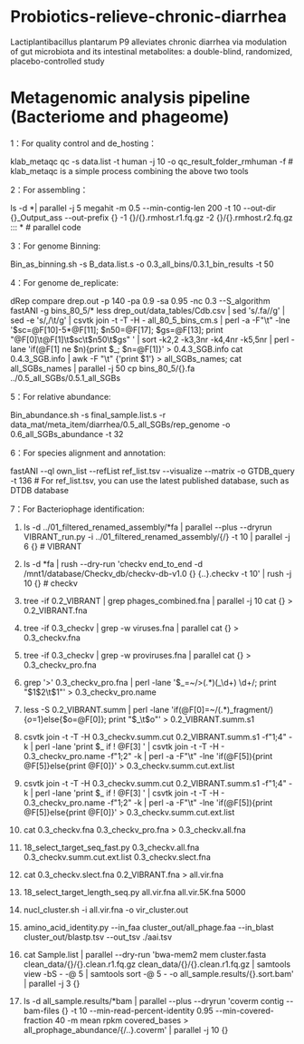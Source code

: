 # Probiotics-relieve-chronic-diarrhea
Lactiplantibacillus plantarum P9 alleviates chronic diarrhea via modulation of gut microbiota and its intestinal metabolites: a double-blind, randomized, placebo-controlled study

# Metagenomic analysis pipeline (Bacteriome and phageome)
1：For quality control and de_hosting：

klab_metaqc qc -s data.list -t human -j 10 -o qc_result_folder_rmhuman -f # klab_metaqc is a simple process combining the above two tools

2：For assembling：

ls -d *| parallel -j 5 megahit -m 0.5 --min-contig-len 200 -t 10 --out-dir {}_Output_ass --out-prefix {} -1 {}/{}.rmhost.r1.fq.gz -2 {}/{}.rmhost.r2.fq.gz ::: * # parallel code

3：For genome Binning:

Bin_as_binning.sh -s B_data.list.s -o 0.3_all_bins/0.3.1_bin_results -t 50 

4：For genome de_replicate: 

dRep compare drep.out -p 140 -pa 0.9 -sa 0.95 -nc 0.3 --S_algorithm fastANI -g bins_80_5/*
less drep_out/data_tables/Cdb.csv | sed 's/\.fa//g' | sed -e 's/,/\t/g' | csvtk join -t -T -H - all_80_5_bins_cm.s | perl -a -F"\t" -lne '$sc=@F[10]-5*@F[11]; $n50=@F[17]; $gs=@F[13]; print "@F[0]\t@F[1]\t$sc\t$n50\t$gs" ' | sort -k2,2 -k3,3nr -k4,4nr -k5,5nr | perl -lane 'if(@F[1] ne $n){print $_; $n=@F[1]}' > 0.4.3_SGB.info
cat 0.4.3_SGB.info | awk -F  "\t" {'print $1'} > all_SGBs_names; cat all_SGBs_names | parallel -j 50 cp bins_80_5/{}.fa ../0.5_all_SGBs/0.5.1_all_SGBs

5：For relative abundance: 

Bin_abundance.sh -s final_sample.list.s -r data_mat/meta_item/diarrhea/0.5_all_SGBs/rep_genome -o 0.6_all_SGBs_abundance -t 32

6：For species alignment and annotation:

fastANI --ql own_list --refList ref_list.tsv --visualize --matrix -o GTDB_query -t 136 #  For ref_list.tsv, you can use the latest published database, such as DTDB database

7：For Bacteriophage identification:

1) ls -d ../01_filtered_renamed_assembly/*fa  | parallel  --plus --dryrun VIBRANT_run.py -i ../01_filtered_renamed_assembly/{/} -t 10 | parallel -j 6 {} # VIBRANT

2) ls -d *fa | rush --dry-run 'checkv end_to_end -d /mnt1/database/Checkv_db/checkv-db-v1.0 {} {..}.checkv -t 10' | rush -j 10 {} # checkv

3) tree -if 0.2_VIBRANT | grep phages_combined.fna | parallel -j 10 cat {} > 0.2_VIBRANT.fna

4) tree -if 0.3_checkv | grep -w viruses.fna | parallel cat {} > 0.3_checkv.fna

5) tree -if 0.3_checkv | grep -w proviruses.fna | parallel cat {} > 0.3_checkv_pro.fna

6) grep '>' 0.3_checkv_pro.fna | perl -lane '$_=~/>(.*)(_\d+) \d+/; print "$1$2\t$1"' > 0.3_checkv_pro.name

7) less -S 0.2_VIBRANT.summ | perl -lane 'if(@F[0]=~/(.*)_fragment/){$o=$1}else{$o=@F[0]}; print "$_\t$o"' > 0.2_VIBRANT.summ.s1

8) csvtk join -t -T -H 0.3_checkv.summ.cut 0.2_VIBRANT.summ.s1 -f"1;4" -k | perl -lane 'print $_ if ! @F[3] ' | csvtk join -t -T -H - 0.3_checkv_pro.name -f"1;2" -k | perl -a -F"\t" -lne 'if(@F[5]){print @F[5]}else{print @F[0]}' > 0.3_checkv.summ.cut.ext.list

9) csvtk join -t -T -H 0.3_checkv.summ.cut 0.2_VIBRANT.summ.s1 -f"1;4" -k | perl -lane 'print $_ if ! @F[3] ' | csvtk join -t -T -H - 0.3_checkv_pro.name -f"1;2" -k | perl -a -F"\t" -lne 'if(@F[5]){print @F[5]}else{print @F[0]}' > 0.3_checkv.summ.cut.ext.list

10) cat 0.3_checkv.fna 0.3_checkv_pro.fna > 0.3_checkv.all.fna

11) 18_select_target_seq_fast.py 0.3_checkv.all.fna 0.3_checkv.summ.cut.ext.list 0.3_checkv.slect.fna

12) cat 0.3_checkv.slect.fna 0.2_VIBRANT.fna > all.vir.fna

13) 18_select_target_length_seq.py all.vir.fna all.vir.5K.fna 5000

14) nucl_cluster.sh -i all.vir.fna -o vir_cluster.out

15) amino_acid_identity.py --in_faa cluster_out/all_phage.faa --in_blast cluster_out/blastp.tsv --out_tsv ./aai.tsv
16) cat Sample.list | parallel --dry-run 'bwa-mem2 mem cluster.fasta clean_data/{}/{}.clean.r1.fq.gz clean_data/{}/{}.clean.r1.fq.gz | samtools view -bS - -@ 5 | samtools sort -@ 5 - -o all_sample.results/{}.sort.bam' | parallel -j 3 {}
17) ls -d all_sample.results/*bam | parallel --plus --dryrun 'coverm contig --bam-files {} -t 10 --min-read-percent-identity 0.95 --min-covered-fraction 40 -m mean rpkm  covered_bases > all_prophage_abundance/{/..}.coverm' | parallel -j 10 {}

